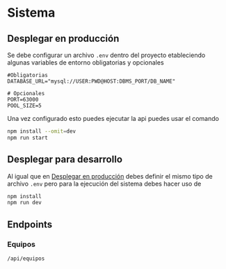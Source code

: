 # Sistema

## Desplegar en producción

Se debe configurar un archivo `.env` dentro
del proyecto etableciendo algunas variables
de entorno obligatorias y opcionales

```env
#Obligatorias
DATABASE_URL="mysql://USER:PWD@HOST:DBMS_PORT/DB_NAME"

# Opcionales
PORT=63000
POOL_SIZE=5
```

Una vez configurado esto puedes ejecutar la
api puedes usar el comando

```bash
npm install --omit=dev
npm run start
```

## Desplegar para desarrollo

Al igual que en [Desplegar en producción](#desplegar-en-producción)
debes definir el mismo tipo de archivo `.env` pero
para la ejecución del sistema debes hacer uso de

```bash
npm install
npm run dev
```

## Endpoints

### Equipos

```
/api/equipos
```
